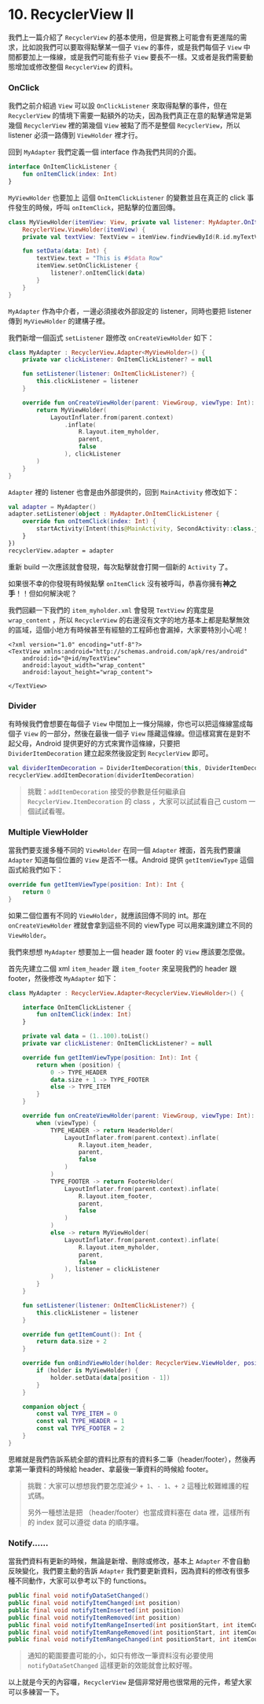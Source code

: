 # 10. RecyclerView II

我們上一篇介紹了 `RecyclerView` 的基本使用，但是實務上可能會有更進階的需求，比如說我們可以要取得點擊某一個子 `View` 的事件，或是我們每個子 `View` 中間都要加上一條線，或是我們可能有些子 `View` 要長不一樣。又或者是我們需要動態增加或修改整個 `RecyclerView` 的資料。

### OnClick

我們之前介紹過 `View` 可以設 `OnClickListener` 來取得點擊的事件，但在 `RecyclerView` 的情境下需要一點額外的功夫，因為我們真正在意的點擊通常是第幾個 `RecyclerView` 裡的第幾個 `View` 被點了而不是整個 `RecyclerView`，所以 listener 必須一路傳到 `ViewHolder` 裡才行。

回到 `MyAdapter` 我們定義一個 interface 作為我們共同的介面。

```kotlin
interface OnItemClickListener {
    fun onItemClick(index: Int)
}
```

`MyViewHolder` 也要加上 這個 `OnItemClickListener` 的變數並且在真正的 click 事件發生的時候，呼叫 `onItemClick`，把點擊的位置回傳。

```kotlin
class MyViewHolder(itemView: View, private val listener: MyAdapter.OnItemClickListener?) :
    RecyclerView.ViewHolder(itemView) {
    private val textView: TextView = itemView.findViewById(R.id.myTextView)

    fun setData(data: Int) {
        textView.text = "This is #$data Row"
        itemView.setOnClickListener {
            listener?.onItemClick(data)
        }
    }
}
```

`MyAdapter` 作為中介者，一邊必須接收外部設定的 listener，同時也要把 listener 傳到 `MyViewHolder` 的建構子裡。

我們新增一個函式 `setListener` 跟修改 `onCreateViewHolder` 如下：

```kotlin
class MyAdapter : RecyclerView.Adapter<MyViewHolder>() {
    private var clickListener: OnItemClickListener? = null

    fun setListener(listener: OnItemClickListener?) {
        this.clickListener = listener
    }

    override fun onCreateViewHolder(parent: ViewGroup, viewType: Int): MyViewHolder {
        return MyViewHolder(
            LayoutInflater.from(parent.context)
                .inflate(
                    R.layout.item_myholder,
                    parent,
                    false
                ), clickListener
        )
    }
}
```

`Adapter` 裡的 listener 也會是由外部提供的，回到 `MainActivity` 修改如下：

```kotlin
val adapter = MyAdapter()
adapter.setListener(object : MyAdapter.OnItemClickListener {
    override fun onItemClick(index: Int) {
        startActivity(Intent(this@MainActivity, SecondActivity::class.java))
    }
})
recyclerView.adapter = adapter
```

重新 build 一次應該就會發現，每次點擊就會打開一個新的 `Activity` 了。

如果很不幸的你發現有時候點擊 `onItemClick` 沒有被呼叫，恭喜你擁有**神之手**！！但如何解決呢？

我們回顧一下我們的 `item_myholder.xml` 會發現 `TextView` 的寬度是 `wrap_content` ，所以 `RecyclerView` 的右邊沒有文字的地方基本上都是點擊無效的區域，這個小地方有時候甚至有經驗的工程師也會漏掉，大家要特別小心呢！

```markup
<?xml version="1.0" encoding="utf-8"?>
<TextView xmlns:android="http://schemas.android.com/apk/res/android"
    android:id="@+id/myTextView"
    android:layout_width="wrap_content"
    android:layout_height="wrap_content">

</TextView>
```

### Divider

有時候我們會想要在每個子 `View` 中間加上一條分隔線，你也可以把這條線當成每個子 `View` 的一部分，然後在最後一個子 `View` 隱藏這條線。但這樣寫實在是對不起父母，Android 提供更好的方式來實作這條線，只要把 `DividerItemDecoration` 建立起來然後設定到 `RecyclerView` 即可。

```kotlin
val dividerItemDecoration = DividerItemDecoration(this, DividerItemDecoration.VERTICAL)
recyclerView.addItemDecoration(dividerItemDecoration)
```

> 挑戰：`addItemDecoration` 接受的參數是任何繼承自 `RecyclerView.ItemDecoration` 的 class ，大家可以試試看自己 custom 一個試試看喔。

### Multiple ViewHolder

當我們要支援多種不同的 `ViewHolder` 在同一個 `Adapter` 裡面，首先我們要讓 `Adapter` 知道每個位置的 `View` 是否不一樣。Android 提供 `getItemViewType` 這個函式給我們如下：

```kotlin
override fun getItemViewType(position: Int): Int {
    return 0
}
```

如果二個位置有不同的 `ViewHolder`，就應該回傳不同的 int。那在 `onCreateViewHolder` 裡就會拿到這些不同的 viewType 可以用來識別建立不同的 `ViewHolder`。

我們來想想 `MyAdapter` 想要加上一個 header 跟 footer 的 `View` 應該要怎麼做。

首先先建立二個 xml `item_header` 跟 `item_footer` 來呈現我們的 header 跟 footer，然後修改 `MyAdapter` 如下：

```kotlin
class MyAdapter : RecyclerView.Adapter<RecyclerView.ViewHolder>() {

    interface OnItemClickListener {
        fun onItemClick(index: Int)
    }

    private val data = (1..100).toList()
    private var clickListener: OnItemClickListener? = null

    override fun getItemViewType(position: Int): Int {
        return when (position) {
            0 -> TYPE_HEADER
            data.size + 1 -> TYPE_FOOTER
            else -> TYPE_ITEM
        }
    }

    override fun onCreateViewHolder(parent: ViewGroup, viewType: Int): RecyclerView.ViewHolder {
        when (viewType) {
            TYPE_HEADER -> return HeaderHolder(
                LayoutInflater.from(parent.context).inflate(
                    R.layout.item_header,
                    parent,
                    false
                )
            )
            TYPE_FOOTER -> return FooterHolder(
                LayoutInflater.from(parent.context).inflate(
                    R.layout.item_footer,
                    parent,
                    false
                )
            )
            else -> return MyViewHolder(
                LayoutInflater.from(parent.context).inflate(
                    R.layout.item_myholder,
                    parent,
                    false
                ), listener = clickListener
            )
        }
    }

    fun setListener(listener: OnItemClickListener?) {
        this.clickListener = listener
    }

    override fun getItemCount(): Int {
        return data.size + 2
    }

    override fun onBindViewHolder(holder: RecyclerView.ViewHolder, position: Int) {
        if (holder is MyViewHolder) {
            holder.setData(data[position - 1])
        }
    }

    companion object {
        const val TYPE_ITEM = 0
        const val TYPE_HEADER = 1
        const val TYPE_FOOTER = 2
    }
}
```

思維就是我們告訴系統全部的資料比原有的資料多二筆（header/footer），然後再拿第一筆資料的時候給 header、拿最後一筆資料的時候給 footer。

> 挑戰：大家可以想想我們要怎麼減少 `+ 1`、`- 1`、`+ 2` 這種比較難維護的程式碼。
>
> 另外一種想法是把 （header/footer）也當成資料塞在 data 裡，這樣所有的 index 就可以遵從 data 的順序囉。

### Notify......

當我們資料有更新的時候，無論是新增、刪除或修改，基本上 `Adapter` 不會自動反映變化，我們要主動的告訴 `Adapter` 我們要更新資料，因為資料的修改有很多種不同動作，大家可以參考以下的 functions。

```java
public final void notifyDataSetChanged()
public final void notifyItemChanged(int position)
public final void notifyItemInserted(int position)
public final void notifyItemRemoved(int position)
public final void notifyItemRangeInserted(int positionStart, int itemCount)
public final void notifyItemRangeRemoved(int positionStart, int itemCount)
public final void notifyItemRangeChanged(int positionStart, int itemCount)
```

> 通知的範圍要盡可能的小，如只有修改一筆資料沒有必要使用 `notifyDataSetChanged` 這樣更新的效能就會比較好喔。

以上就是今天的內容囉，`RecyclerView` 是個非常好用也很常用的元件，希望大家可以多練習一下。

